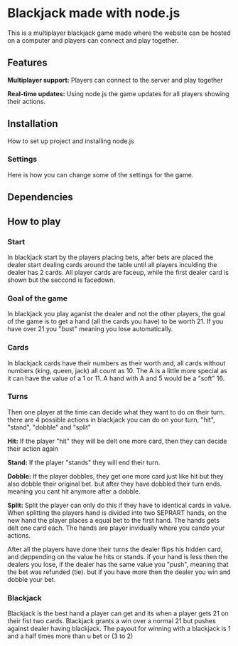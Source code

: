 # Blackjack made with node.js
This is a multiplayer blackjack game made where the website can be hosted on a computer and players can connect and play together.

## Features
**Multiplayer support:** Players can connect to the server and play together

**Real-time updates:**
Using node.js the game updates for all players showing their actions.

## Installation
How to set up project and installing node.js

### Settings
Here is how you can change some of the settings for the game.

## Dependencies

## How to play
### Start
In blackjack start by the players placing bets, after bets are placed the dealer start dealing cards around the table until all players inculding the dealer has 2 cards. All player cards are faceup, while the first dealer card is shown but the seccond is facedown.

### Goal of the game
In blackjack you play aganist the dealer and not the other players, the goal of the game is to get a hand (all the cards you have) to be worth 21. If you have over 21 you "bust" meaning you lose automatically. 

### Cards
In blackjack cards have their numbers as their worth and, all cards without numbers (king, queen, jack) all count as 10. The A is a little more special as it can have the value of a 1 or 11. A hand with A and 5 would be a "soft" 16.

### Turns
Then one player at the time can decide what they want to do on their turn. there are 4 possible actions in blackjack you can do on your turn, "hit", "stand", "dobble" and "split"

**Hit:**
If the player "hit" they will be delt one more card, then they can decide their action again

**Stand:**
If the player "stands" they will end their turn.

**Dobble:**
If the player dobbles, they get one more card just like hit but they also dobble their original bet. but after they have dobbled their turn ends. meaning you cant hit anymore after a dobble.

**Split:**
Split the player can only do this if they have to identical cards in value. When splitting the players hand is divided into two SEPRART hands, on the new hand the player places a equal bet to the first hand. The hands gets delt one card each. The hands are player invidually where you cando your actions.

After all the players have done their turns the dealer flips his hidden card, and deppending on the value he hits or stands. if your hand is less then the dealers you lose, if the dealer has the same value you "push", meaning that the bet was refunded (tie). but if you have more then the dealer you win and dobble your bet.

### Blackjack
Blackjack is the best hand a player can get and its when a player gets 21 on their fist two cards. Blackjack grants a win over a normal 21 but pushes against dealer having blackjack. The payout for winning with a blackjack is 1 and a half times more than u bet or (3 to 2)
